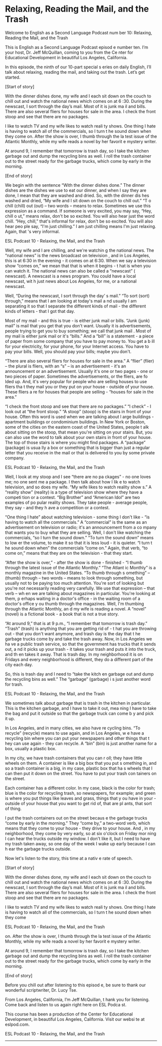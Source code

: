 # Relaxing, Reading the Mail, and the Trash

Welcome to English as a Second Language Podcast num ber 10: Relaxing, Reading the Mail, and the Trash

This is English as a Second Language Podcast episod e number ten. I’m your host, Dr. Jeff McQuillan, coming to you from the Ce nter for Educational Development in beautiful Los Angeles, California.

In this episode, the ninth of our 10-part special s eries on daily English, I’ll talk about relaxing, reading the mail, and taking out the trash. Let’s get started.

[Start of story]

With the dinner dishes done, my wife and I each sit  down on the couch to chill out and watch the national news which comes on at 6 :30.  During the newscast, I sort through the day’s mail.  Most of it is junk ma il and bills.  There are also several fliers for houses for sale in the area.  I check the front stoop and see that there are no packages.

I like to watch TV and my wife likes to watch reali ty shows.  One thing I hate is having to watch all of the commercials, so I turn t he sound down when they come on.  After the show is over, I thumb through the la test issue of the Atlantic Monthly, while my wife reads a novel by her favorit e mystery writer.

At around 9, I remember that tomorrow is trash day,  so I take the kitchen garbage out and dump the recycling bins as well.  I  roll the trash container out to the street ready for the garbage trucks, which come  by early in the morning.

[End of story]

We begin with the sentence “With the dinner dishes done.” The dinner dishes are the dishes we use to eat our dinner, and when I say  they are done, I mean that they are washed and dried.  So, with the dinner dis hes washed and dried, “My wife and I sit down on the couch to chill out.”  “T o chill (chill) out (out) – two words – means to relax.  Sometimes we use this expression  as a command.  If someone is very excited, you may say, “Hey, chill o ut,” means relax, don't be so excited.  You will also hear just the word chill.  “Hey, chill,” that's informal for relax, don't be so excited.  You will also hear peo ple say, “I'm just chilling.”  I am just chilling means I'm just relaxing.  Again, that 's very informal.

ESL Podcast 10 - Relaxing, the Mail, and the Trash

 Well, my wife and I are chilling, and we're watchin g the national news.  The “national news” is the news broadcast on television , and in Los Angeles, this is at 6:30 in the evening - it comes on at 6:30.  When we  say a television show “comes on,” we mean that that is when it begins - t hat is when you can watch it. The national news can also be called a “newscast” ( newscast). A newscast is a news program.  You could have a local newscast, wit h just news about Los Angeles, for me, or a national newscast.

Well, “During the newscast, I sort through the day’ s mail.”  “To sort (sort) through,” means that I am looking at today's mail a nd usually I am separating it so that I separate the different kinds of mail - the different kinds of letters - that I got that day.

Most of my mail - and this is true - is either junk  mail or bills.  “Junk (junk) mail” is mail that you get that you don't want.  Usually it is advertisements, people trying to get you to buy something; we call that junk mail .  Most of my mail is either junk mail or it's “bills.” And a “bill” is a statement -  a piece of paper from some company that you have to pay money to.  You get a b ill for your electricity, for your phone, for your Internet access.  You have to pay your bills.  Well, you should pay your bills; maybe you don't.

“There are also several fliers for houses for sale in the area.”  A “flier” (flier) – the plural is fliers, with an “s” – is an advertisement  - it's an announcement or an advertisement.  Usually it's one or two pages - one  or two pieces of paper. Sometimes the advertisements, or the fliers, are fo lded up.  And, it's very popular for people who are selling houses to use fliers tha t they mail you or they put on your house - outside of your house.  These fliers a re for houses that people are selling - “houses for sale in the area.”

“I check the front stoop and see that there are no packages.”  “I check” - I look out at “the front stoop.”  “A stoop” (stoop) is the  stairs in front of your house. Often this word is used when we are talking about l arge buildings - apartment buildings or condominium buildings.  In New York or  Boston, some of the cities on the eastern coast of the United States, people t alk about sitting on the stoop, that mean you're sitting on your stairs.  But, you can also use the word to talk about your own stairs in front of your house.  The top of those stairs is where you might find packages.  A “package” (package) is usua lly a box or something that is bigger than just a regular letter that you receive in the mail or that is delivered to you by some private company.

ESL Podcast 10 - Relaxing, the Mail, and the Trash

 Well, I look at my stoop and I see “there are no pa ckages” - no one loves me; no one sent me a package.  I then talk about how I lik e to watch television, and so does my wife.  “My wife likes to watch reality show s.”  A “reality show” (reality) is a type of television show where they have a competi tion or a contest.  “Big Brother” and “American Idol” are two examples of po pular reality shows.  They take people - average people, they say - and they h ave a competition or a contest.

“One thing I hate” about watching television - some thing I don't like - “is having to watch all the commercials.”  A “commercial” is the same as an advertisement on television or radio; it's an announcement from a co mpany that wants you to buy what they are selling.  Well, I don't like watching  the commercials, “so I turn the sound down.”  “To turn the sound down” means to low er the volume, to make it so that it is less loud - it is quieter.  “I turn t he sound down when” the commercials “come on.”  Again, that verb, “to come on,” means that they are on the television - that they start.

“After the show is over,” - after the show is done - finished - “I thumb through the latest issue of the Atlantic Monthly.”  “The Atlant ic Monthly” is a monthly magazine in the United States.  “To thumb through s omething” – (thumb) through – two words – means to look through something, but usually not to be paying too much attention.  You're sort of looking but you're not necessarily reading very carefully.  We use that expression – that verb – wh en we are talking about magazines in particular.  You're looking at them, p erhaps waiting in a doctor's office - in the waiting room of a doctor's office y ou thumb through the magazines. Well, I'm thumbing through the Atlantic Monthly, an d my wife is reading a novel. A “novel” (novel) is a fictional book - a book that  is not a true story.

“At around 9,” that is at 9 p.m., “I remember that tomorrow is trash day.”  “Trash” (trash) is anything that you are getting rid of - t hat you are throwing out - that you don't want anymore, and trash day is the day that t he garbage trucks come by and take the trash away.  Now, in Los Angeles we ha ve a public trash service, so that the government has trucks that it sends out, a nd it picks up your trash - it takes your trash and puts it into the truck, and th en takes it away.  That is trash day.  In my neighborhood it is on Fridays and every  neighborhood is different, they do a different part of the city each day.

So, this is trash day and I need to “take the kitch en garbage out and dump the recycling bins as well.”  The “garbage” (garbage) i s just another word for trash.

ESL Podcast 10 - Relaxing, the Mail, and the Trash

We sometimes talk about garbage that is trash in the kitchen in particular.  This is the kitchen garbage, and I have to take it out, mea ning I have to take the bag and put it outside so that the garbage truck can come b y and pick it up.

In Los Angeles, and in many cities, we also have re cycling bins.  “To recycle” (recycle) means to use again, and in Los Angeles, w e have a recycling bin where you can put your newspapers and other things that t hey can use again - they can recycle.  A “bin” (bin) is just another name for a box, usually a plastic box.

In my city, we have trash containers that you can r oll; they have little wheels on them.  A container is like a big box that you put s omething in, and so a trash container is a big, in my case, plastic box that ha s wheels that I can then put it down on the street.  You have to put your trash con tainers on the street.

Each container has a different color.  In my case, black is the color for trash; blue is the color for recycling trash, so newspapers, for example; and green is where you put things like leaves and grass, things that y ou have in your - outside of your house that you want to get rid of, that are pl ants, that sort of thing.

I put the trash containers out on the street becaus e the garbage trucks “come by early in the morning.”  They “come by,” a two-word verb, which means that they come to your house - they drive to your house.  And , in my neighborhood, they come by very early, so at six o'clock on Friday mor ning I can hear the trucks outside my window.  I don't like it, but I need to have my trash taken away, so one day of the week I wake up early because I can h ear the garbage trucks outside.

Now let's listen to the story, this time at a nativ e rate of speech.

[Start of story]

With the dinner dishes done, my wife and I each sit  down on the couch to chill out and watch the national news which comes on at 6 :30.  During the newscast, I sort through the day’s mail.  Most of it is junk ma il and bills.  There are also several fliers for houses for sale in the area.  I check the front stoop and see that there are no packages.

I like to watch TV and my wife likes to watch reali ty shows.  One thing I hate is having to watch all of the commercials, so I turn t he sound down when they come

ESL Podcast 10 - Relaxing, the Mail, and the Trash

on.  After the show is over, I thumb through the la test issue of the Atlantic Monthly, while my wife reads a novel by her favorit e mystery writer.

At around 9, I remember that tomorrow is trash day,  so I take the kitchen garbage out and dump the recycling bins as well.  I  roll the trash container out to the street ready for the garbage trucks, which come  by early in the morning.

[End of story]

Before you chill out after listening to this episod e, be sure to thank our wonderful scriptwriter, Dr. Lucy Tse.

From Los Angeles, California, I’m Jeff McQuillan, t hank you for listening. Come back and listen to us again right here on ESL Podca st.

This course has been a production of the Center for  Educational Development, in beautiful Los Angeles, California.  Visit our websi te at eslpod.com.



ESL Podcast 10 - Relaxing, the Mail, and the Trash

______



